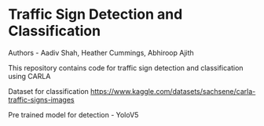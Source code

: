 # Traffic Sign Detection and Classification 

Authors - Aadiv Shah, Heather Cummings, Abhiroop Ajith  

This repository contains code for traffic sign detection and classification using CARLA  


Dataset for classification https://www.kaggle.com/datasets/sachsene/carla-traffic-signs-images

Pre trained model for detection - YoloV5